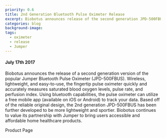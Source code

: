 ```yaml
---
priority: 0.6
title: 2nd Generation Bluetooth Pulse Oximeter Release
excerpt: Biobotus announces release of the second generation JPD-500FBUS
categories: blog 
background-image: 
tags:
  - oximeter
  - release
  - Jumper
---
```


#### July 17th 2017

Biobotus announces the release of a second generation version of the popular Jumper Bluetooth Pulse Oximeter (JPD-500FBUS).  Wireless, lightweight, and easy-to-use, the fingertip pulse oximeter quickly and accurately measures saturated blood oxygen levels, pulse rate, and perfusion index.  Using bluetooth capabilities, the pulse oximeter can utilize a free mobile app (available on iOS or Android) to track your data.  Based off of the reliable original design, the 2nd generation JPD-500FBUS has been further developed to be more lightweight and sportier.  Biobotus continues to value its partnership with Jumper to bring users accessible and affordable home healthcare products.

Product Page
